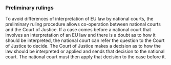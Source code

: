 ###  Preliminary rulings

To avoid differences of interpretation of EU law by national courts, the
preliminary ruling procedure allows co-operation between national courts and
the Court of Justice. If a case comes before a national court that involves an
interpretation of an EU law and there is a doubt as to how it should be
interpreted, the national court can refer the question to the Court of Justice
to decide. The Court of Justice makes a decision as to how the law should be
interpreted or applied and sends that decision to the national court. The
national court must then apply that decision to the case before it.
